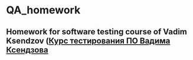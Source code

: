 # QA_homework
## Homework for software testing course of Vadim Ksendzov ([Курс тестирования ПО Вадима Ксендзова](https://ksendzov.com/ "Курс тестирования ПО Вадима Ксендзова")
